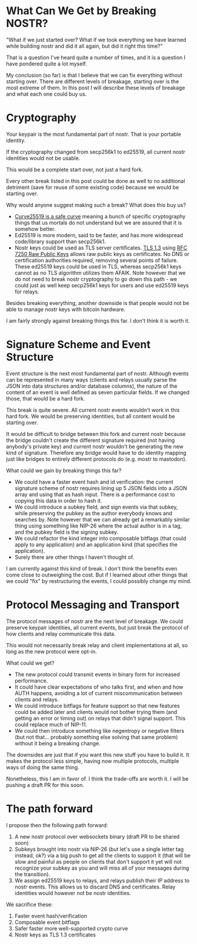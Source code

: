 # What Can We Get by Breaking NOSTR?

"What if we just started over? What if we took everything we have learned while building nostr and did it
all again, but did it right this time?"

That is a question I've heard quite a number of times, and it is a question I have pondered quite a lot myself.

My conclusion (so far) is that I believe that we can fix everything without starting over. There are different levels of breakage, starting over is the most extreme of them. In this post I will describe these levels of breakage and what each one could buy us.


# Cryptography

Your keypair is the most fundamental part of nostr. That is your portable identity.

If the cryptography changed from secp256k1 to ed25519, all current nostr identities would not be usable.

This would be a complete start over, not just a hard fork.

Every other break listed in this post could be done as well to no additional detriment (save for reuse of some existing code) because we would be starting over.

Why would anyone suggest making such a break? What does this buy us?

- [Curve25519 is a safe curve](https://safecurves.cr.yp.to/) meaning a bunch of specific cryptography things that us mortals do not understand but we are assured that it is somehow better.
- Ed25519 is more modern, said to be faster, and has more widespread code/library support than secp256k1.
- Nostr keys could be used as TLS server certificates. [TLS 1.3](https://tools.ietf.org/html/rfc8446#section-4.4.2) using [RFC 7250 Raw Public Keys](https://tools.ietf.org/html/rfc7250) allows raw public keys as certificates. No DNS or certification authorities required, removing several points of failure. These ed25519 keys could be used in TLS, whereas secp256k1 keys cannot as no TLS algorithm utilizes them AFAIK. Note however that we do not need to break nostr cryptography to go down this path - we could just as well keep secp256k1 keys for users and use ed25519 keys for relays.

Besides breaking everything, another downside is that people would not be able to manage nostr keys with bitcoin hardware.

I am fairly strongly against breaking things this far. I don't think it is worth it.

# Signature Scheme and Event Structure

Event structure is the next most fundamental part of nostr. Although events can be represented in many ways (clients and relays usually parse the JSON into data structures and/or database columns), the nature of the content of an event is well defined as seven particular fields. If we changed those, that would be a hard fork.

This break is quite severe. All current nostr events wouldn't work in this hard fork. We would be preserving identities, but all content would be starting over.

It would be difficult to bridge between this fork and current nostr because the bridge couldn't create the different signature required (not having anybody's private key) and current nostr wouldn't be generating the new kind of signature. Therefore any bridge would have to do identity mapping just like bridges to entirely different protocols do (e.g. mostr to mastodon).

What could we gain by breaking things this far?

- We could have a faster event hash and id verification: the current signature scheme of nostr requires lining up 5 JSON fields into a JSON array and using that as hash input. There is a performance cost to copying this data in order to hash it.
- We could introduce a subkey field, and sign events via that subkey, while preserving the pubkey as the author everybody knows and searches by. Note however that we can already get a remarkably similar thing using something like NIP-26 where the actual author is in a tag, and the pubkey field is the signing subkey.
- We could refactor the kind integer into composable bitflags (that could apply to any application) and an application kind (that specifies the application).
- Surely there are other things I haven't thought of.

I am currently against this kind of break. I don't think the benefits even come close to outweighing the cost. But if I learned about other things that we could "fix" by restructuring the events, I could possibly change my mind.

# Protocol Messaging and Transport

The protocol messages of nostr are the next level of breakage. We could preserve keypair identities, all current events, but just break the protocol of how clients and relay communicate this data.

This would not necessarily break relay and client implementations at all, so long as the new protocol were opt-in.

What could we get?

- The new protocol could transmit events in binary form for increased performance.
- It could have clear expectations of who talks first, and when and how AUTH happens, avoiding a lot of current miscommunication between clients and relays.
- We could introduce bitflags for feature support so that new features could be added later and clients would not bother trying them (and getting an error or timing out) on relays that didn't signal support. This could replace much of NIP-11.
- We could then introduce something like negentropy or negative filters (but not that... probably something else solving that same problem) without it being a breaking change.

The downsides are just that if you want this new stuff you have to build it. It makes the protocol less simple, having now multiple protocols, multiple ways of doing the same thing.

Nonetheless, this I am in favor of. I think the trade-offs are worth it. I will be pushing a draft PR for this soon.

# The path forward

I propose then the following path forward:

1. A new nostr protocol over websockets binary (draft PR to be shared soon)
2. Subkeys brought into nostr via NIP-26 (but let's use a single letter tag instead, ok?) via a
   big push to get all the clients to support it (that will be slow and painful as people
   on clients that don't support it yet will not recognize your subkey as you and will miss
   all of your messages during the transition).
3. We assign ed25519 keys to relays, and relays publish their IP address to nostr events.
   This allows us to discard DNS and certificates. Relay identities would however not be nostr
   identities.

We sacrifice these:

1. Faster event hash/verification
2. Composable event bitflags
2. Safer faster more well-supported crypto curve
3. Nostr keys as TLS 1.3 certificates

